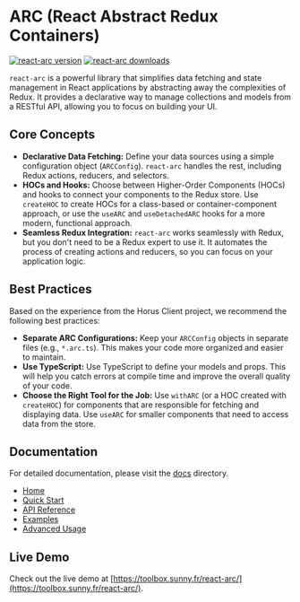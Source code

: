 # ARC (React Abstract Redux Containers)

[![react-arc version](https://img.shields.io/npm/v/react-arc.svg)](https://www.npmjs.com/package/react-arc) [![react-arc downloads](https://img.shields.io/npm/dm/react-arc.svg)](https://www.npmjs.com/package/react-arc)

`react-arc` is a powerful library that simplifies data fetching and state management in React applications by abstracting away the complexities of Redux. It provides a declarative way to manage collections and models from a RESTful API, allowing you to focus on building your UI.

## Core Concepts

*   **Declarative Data Fetching:** Define your data sources using a simple configuration object (`ARCConfig`). `react-arc` handles the rest, including Redux actions, reducers, and selectors.
*   **HOCs and Hooks:** Choose between Higher-Order Components (HOCs) and hooks to connect your components to the Redux store. Use `createHOC` to create HOCs for a class-based or container-component approach, or use the `useARC` and `useDetachedARC` hooks for a more modern, functional approach.
*   **Seamless Redux Integration:** `react-arc` works seamlessly with Redux, but you don't need to be a Redux expert to use it. It automates the process of creating actions and reducers, so you can focus on your application logic.

## Best Practices

Based on the experience from the Horus Client project, we recommend the following best practices:

*   **Separate ARC Configurations:** Keep your `ARCConfig` objects in separate files (e.g., `*.arc.ts`). This makes your code more organized and easier to maintain.
*   **Use TypeScript:** Use TypeScript to define your models and props. This will help you catch errors at compile time and improve the overall quality of your code.
*   **Choose the Right Tool for the Job:** Use `withARC` (or a HOC created with `createHOC`) for components that are responsible for fetching and displaying data. Use `useARC` for smaller components that need to access data from the store.

## Documentation

For detailed documentation, please visit the [docs](./docs/Home.md) directory.

*   [Home](./docs/Home.md)
*   [Quick Start](./docs/QuickStart.md)
*   [API Reference](./docs/APIReference.md)
*   [Examples](./docs/Examples.md)
*   [Advanced Usage](./docs/AdvancedUsage.md)

## Live Demo

Check out the live demo at [https://toolbox.sunny.fr/react-arc/](https://toolbox.sunny.fr/react-arc/).